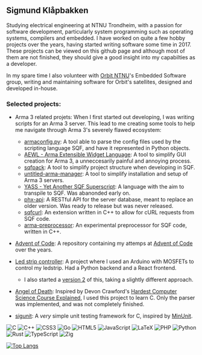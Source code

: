 
## Sigmund Klåpbakken

Studying electrical engineering at NTNU Trondheim, with a passion for software development, particularly system programming such as operating systems,
compilers and embedded. I have worked on quite a few hobby projects over the years, having started writing software some time in 2017. These projects can
be viewed on this github page and although most of them are not finished, they should give a good insight into my capabilties as a developer.

In my spare time I also volunteer with [Orbit NTNU](https://orbitntnu.com/)'s Embedded Software group, writing and maintaining software for Orbit's satellites, designed and developed in-house.

### Selected projects:
* Arma 3 related projets: When I first started out developing, I was writing scripts for an Arma 3 server. This lead to me creating some tools to help me navigate through Arma 3's severely flawed ecosystem:
  * [armaconfig.py](https://github.com/SigJig/armaconfig.py): A tool able to parse the config files used by the scripting language SQF, and have it represented in Python objects.
  * [AEWL - Arma Extensible Widget Language](https://github.com/SigJig/aewl): A tool to simplify GUI creation for Arma 3, a unneccesarily painful and annoying process.
  * [sqfpack](https://github.com/SigJig/sqfpack): A tool to simplify project structure when developing in SQF.
  * [untitled-arma-manager](https://github.com/SigJig/untitled-arma-manager): A tool to simplify installation and setup of Arma 3 servers.
  * [YASS - Yet Another SQF Superscript](https://github.com/SigJig/yass-go): A language with the aim to transpile to SQF. Was abanonded early on.
  * [phx-api](https://github.com/SigJig/phx-api): A RESTful API for the server database, meant to replace an older version. Was ready to release but was never released.
  * [sqfcurl](https://github.com/SigJig/sqfcurl): An extension written in C++ to allow for cURL requests from SQF code.
  * [arma-preprocessor](https://github.com/SigJig/arma-preprocessor): An experimental preprocessor for SQF code, written in C++.

* [Advent of Code](https://github.com/SigJig/advent-of-code): A repository containing my attemps at [Advent of Code](https://adventofcode.com/) over the years.
* [Led strip controller](https://github.com/SigJig/led-strip-controller): A project where I used an Arduino with MOSFETs to control my ledstrip. Had a Python backend and a React frontend.
  * I also started a [version 2](https://github.com/SigJig/ledstrip-v2) of this, taking a slightly different approach.
* [Angel of Death](https://github.com/SigJig/angel-of-death): Inspired by Devon Crawford's [Hardest Computer Science Course Explained](https://www.youtube.com/watch?v=S20NcDLF_t4), I used this project to learn C. Only the parser was implemented, and was not completely finished.
* [sigunit](https://github.com/SigJig/sigunit): A *very* simple unit testing framework for C, inspired by [MinUnit](https://jera.com/techinfo/jtns/jtn002).

![C](https://img.shields.io/badge/c-%2300599C.svg?style=for-the-badge&logo=c&logoColor=white)
![C++](https://img.shields.io/badge/c++-%2300599C.svg?style=for-the-badge&logo=c%2B%2B&logoColor=white)
![CSS3](https://img.shields.io/badge/css3-%231572B6.svg?style=for-the-badge&logo=css3&logoColor=white)
![Go](https://img.shields.io/badge/go-%2300ADD8.svg?style=for-the-badge&logo=go&logoColor=white)
![HTML5](https://img.shields.io/badge/html5-%23E34F26.svg?style=for-the-badge&logo=html5&logoColor=white)
![JavaScript](https://img.shields.io/badge/javascript-%23323330.svg?style=for-the-badge&logo=javascript&logoColor=%23F7DF1E)
![LaTeX](https://img.shields.io/badge/latex-%23008080.svg?style=for-the-badge&logo=latex&logoColor=white)
![PHP](https://img.shields.io/badge/php-%23777BB4.svg?style=for-the-badge&logo=php&logoColor=white)
![Python](https://img.shields.io/badge/python-3670A0?style=for-the-badge&logo=python&logoColor=ffdd54)
![Rust](https://img.shields.io/badge/rust-%23000000.svg?style=for-the-badge&logo=rust&logoColor=white)
![TypeScript](https://img.shields.io/badge/typescript-%23007ACC.svg?style=for-the-badge&logo=typescript&logoColor=white)
![Zig](https://img.shields.io/badge/Zig-%23F7A41D.svg?style=for-the-badge&logo=zig&logoColor=white)

[![Top Langs](https://github-readme-stats.vercel.app/api/top-langs/?username=SigJig&theme=transparent&exclude_repo=ziglings&layout=compact)](https://github.com/anuraghazra/github-readme-stats)

<!--
**SigJig/SigJig** is a ✨ _special_ ✨ repository because its `README.md` (this file) appears on your GitHub profile.
